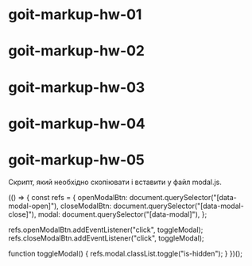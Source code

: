 # goit-markup-hw-01

<!-- Створи репозиторій goit-markup-hw-01. -->

<!-- Виконай HTML-розмітку макета сторінки домашнього завдання #1, без CSS оформлення. -->

<!-- Налаштуй GitHub Pages і додай посилання на живу сторінку в шапку GitHub-репозиторія. -->

<!-- Критерії приймання роботи наставником -->

<!-- Проект -->

<!-- «A1» Головний HTML-файл називається index.html. -->

<!-- «A2» У корені проекту є папка images з зображеннями. -->

<!-- «A3» У назвах файлів відсутні великі літери, пробіли і трансліт, тільки літери і слова англійської мови. -->

<!-- «A4» Вихідний код відформатований за допомогою Prettier. -->

<!-- «A5» Всі зображення та текстовий контент взяті з макета. -->

<!-- «A6» Всі растрові зображення оптимізовані, використовуючи squoosh. -->

<!-- «A7» Код написаний з дотриманням настанови. -->

<!-- Розмітка -->

<!-- «B1» Розмітка сторінки Студія набрана у файлі index.html. -->

<!-- «B2» Виконана HTML-розмітка всіх елементів макета. -->

<!-- «B3» Теги використані відповідно до їх семантичного змісту. -->

<!-- «B4» HTML проходить перевірку валідатором без помилок. -->

<!-- «B5» У розмітці є теги для виділення основної структури сторінки: <header>, <main> і <footer>. -->

<!-- «B6» Логотип в хедері і футері - це посилання з текстом, не зображення. -->

<!-- «B7» Тег <nav> використаний один раз на сторінці - в хедері. -->

<!-- «B8» Контакти в хедері (пошта і телефон) знаходяться за межами тегу <nav>. -->

<!-- «B9» Тег <h1> використаний один раз на сторінці. -->

<!-- «B10» Елемент з текстом "Замовити послугу" - це кнопка з type="button". -->

<!-- «B11» Заголовки секцій розмічені тегом <h2>. -->

<!-- «B12» У тегів <img> вказані атрибути розмірів, як мінімум width. -->

<!-- «B13» У тегів <img> є атрибут alt, який заповнений коротким описом про те, що зображено на малюнку. -->

<!-- «B14» Зображення експортовані з макета у форматі jpg. -->

<!-- «B15» Групи однотипних елементів зібрані у списки <ul>. -->

<!-- «B16» Тег <address> використаний тільки у футері. -->

# goit-markup-hw-02

<!-- Створи репозиторій goit-markup-hw-02. -->

<!-- Склонуй створений репозиторій і скопіюй в нього файли попередньої роботи. -->

<!-- Виконай розмітку і оформлення макета сторінки домашнього завдання #2. -->

<!-- Для оптимізації зображень використовуй сервіс squoosh. -->

<!-- Налаштуй GitHub Pages і додай посилання на живу сторінку в шапку GitHub-репозиторія. -->

<!-- Критерії приймання роботи наставником -->

<!-- Проект -->

<!-- «A1» У корені проекту є папка images з зображеннями. -->

<!-- «A2» У корені проекту є папка css з файлами стилів. -->

<!-- «A3» Всі стилі написані в одному файлі styles.css, який знаходиться в папці css. -->

<!-- «A4» У назвах файлів відсутні великі літери, пробіли і трансліт, тільки літери і слова англійської мови. -->

<!-- «A5» Вихідний код відформатований за допомогою Prettier. -->

<!-- «A6» Всі зображення та текстовий контент взяті з макета. -->

<!-- «A7» Всі растрові зображення оптимізовані, використовуючи squoosh. -->

<!-- «A8» Код написаний з дотриманням настанови. -->

<!-- Розмітка -->

<!-- «B1» Розмітка сторінки Портфоліо набрана у файлі portfolio.html. -->

<!-- «B2» Виконана HTML-розмітка всіх елементів макета. -->

<!-- «B3» Теги використані відповідно до їх семантичного змісту. -->

<!-- «B4» HTML проходить перевірку валідатором без помилок. -->

<!-- «B5» Імена класів описові та зрозумілі іншому розробнику. -->

<!-- «B6» Імена класів не містять великих літер, пробілів, трансліту і назв тегів, тільки літери і слова англійської мови. Якщо ім'я класу складається з декількох слів, вони розділяються дефісом. -->

<!-- «B7» Атрибут href навігаційних посилань Студія і Портфоліо містить відносний шлях до HTML-файлів цих сторінок. Під час натискання на посилання відбувається перехід на відповідну сторінку у поточній вкладці браузера. -->

<!-- «B8» У тегів <img> вказані атрибути розмірів, як мінімум width. -->

<!-- «B9» Зображення експортовані з макета у форматі jpg. -->

<!-- «B10» Групи однотипних елементів зібрані у списки <ul>. -->

<!-- «B11» Фільтр на сторінці Портфоліо виконаний списком кнопок, кожній з яких заданий атрибут type="button". -->

<!-- «B12» Розмітка хедера і футера однакова на всіх сторінках. -->

<!-- «B13» Всі необхідні шрифти за макетом та їх варіації (вага і накреслення) підключені з сервісу Google Fonts одним посиланням. Необхідна вагу для Raleway – 700, а для Roboto – 400, 500, 700 і 900. -->

<!-- «B14» Всередині розмітки кнопок відсутні додаткові елементи, наприклад спани або посилання. -->

<!-- Оформлення -->

<!-- «C1» Відсутні глобальні стилі елементів, крім <body>. -->

<!-- «C2» Для оформлення використовуються селектори класу. -->

<!-- «C3» В стилях відсутній !important. -->

<!-- «C4» Інтерактивні елементи (кнопки і посилання), при наведенні мишкою або фокусі з клавіатури, мають активний стан, вказаний в макеті (зміна кольору). -->

<!-- «С5» Текст контактів в хедері і футері змінює колір при ховері і фокусі. -->

<!-- «C6» Для зберігання палітри кольорів макета (текст, фон, виділення) використовуються CSS-змінні. -->

<!-- «С7» Для елемента <body> задана властивість font-family з домінантним шрифтом на макеті Roboto. -->

<!-- «С8» Вказані альтернативні варіанти шрифту і тип сімейства (без зарубок) в кінці переліку font-family в елемента <body>. -->

<!-- «С9» Сімейство шрифтів Roboto явно задане тільки для елемента <body>, інші елементи наслідують його. -->

<!-- «С10» Для елемента <body> задана властивість color з кольором тексту, домінантним на макеті. Решта тексту наслідує або перекриває це значення. -->

<!-- «С11» Розмір шрифту (властивість font-size) всіх текстових елементів точно відповідає значенням з макета. -->

<!-- «С12» Висота рядка (властивість line-height) всіх текстових елементів точно відповідає значенням з макета і задана як множник, а не в px. -->

<!-- «С13» Колір (властивість color) всіх текстових елементів точно відповідає значенням з макета. -->

<!-- «С14» Вага шрифту (властивість font-weight) всіх текстових елементів точно відповідає значенням з макета. -->

<!-- «С15» Вага шрифту (властивість font-weight) явно вказана тільки, якщо значення в макеті відрізняється від стандартного для цього елемента в браузері. -->

<!-- «С16» Кнопкам задана властивість cursor зі значенням pointer. -->

<!-- «С17» У стилях не повторюються значення властивостей, які задані браузером за замовчуванням. Наприклад, посиланням не потрібно вказувати cursor: pointer, а абзацам font-style: normal або font-weight: 400. -->

# goit-markup-hw-03

<!-- Створи репозиторій goit-markup-hw-03. -->

<!-- Склонуй створений репозиторій і скопіюй в нього файли попередньої роботи. -->

<!-- Додай стилі для геометрії (ширини, відступи, поля і рамки) і позиціонування контенту за допомогою "Flexbox" для сторінок макета домашнього завдання #3. -->

<!-- Налаштуй GitHub Pages і додай посилання на живу сторінку в шапку GitHub-репозиторія. -->

<!-- Критерії приймання роботи наставником -->

<!-- Проект -->

<!-- «A1» У корені проекту є папка images з зображеннями. -->

<!-- «A2» У корені проекту є папка css з файлами стилів. -->

<!-- «A3» Всі стилі написані в одному файлі styles.css, який знаходиться в папці css. -->

<!-- «A4» У назвах файлів відсутні великі літери, пробіли і трансліт, тільки літери і слова англійської мови. -->

<!-- «A5» Вихідний код відформатований за допомогою Prettier. -->

<!-- «A6» Всі зображення та текстовий контент взяті з макета. -->

<!-- «A7» На всіх HTML-сторінках підключений нормалізатор стилів modern-normalize. -->

<!-- «A7» Код написаний з дотриманням настанови. -->

<!-- Оформлення -->

<!-- «B1» Допускається глобальне скидання стилів за селектором тегу для елементів <h1>...<h6>, <p> і <ul>. -->

<!-- «B2» В елементів відсутні зовнішні відступи (властивість margin), що «пробивають» батьківський елемент. -->

<!-- «B3» В однорядкових колекціях елементів очищений крайній лівий або правий margin елементів (якщо він є). -->

<!-- «B4» Для відступів між двома сусідніми елементами використовується властивість margin. -->

<!-- «B5» Для проміжку між межею батька і його дитиною використовується властивість padding. -->

<!-- «B6» Розміри зовнішніх відступів (властивість margin) і внутрішніх полів (властивість padding) елементів задані точно за макетом. -->

<!-- «B7» Створений загальний допоміжний клас .container для центрування і обмеження контенту по ширині. -->

<!-- «B8» Ширина «контейнера» відповідає макету і дорівнює 1200px. -->

<!-- «B9» «Контейнер» обгортає контент хедера, футера і секцій. Тобто знаходиться всередині них. -->

<!-- «B10» Для розташування елементів використовується Flexbox, але тільки там, де це необхідно. Наприклад у шапці, навігації, списках в секціях тощо, тобто там, де розташувати елементи горизонтально по-іншому неможливо. -->

<!-- «B11» Фінальні розміри блоків в браузері відповідають макету. -->

<!-- «B12» В елементів відсутня фіксована висота, вона визначається їх контентом. -->

<!-- «B13» У хедера є нижня рамка, необхідно сильно наблизити макет, щоб побачити її. -->

<!-- «B14» Секції розташовані одна під одною як стопка книг, без зовнішніх відступів. -->

<!-- «B15» Для всіх секцій використовується один клас .section, задані верхні і нижні падінги по 94px, що відсувають контент всередину секції. -->

<!-- «B16» Для побудови сіток використовується техніка, що описана у конспекті і відео-майстерні. -->

<!-- «B17» У картках на сторінці Портфоліо є рамка (властивість border), але тільки у нижній частині картки. -->

# goit-markup-hw-04

<!-- Створи репозиторій goit-markup-hw-04. -->

<!-- Склонуй створений репозиторій і скопіюй в нього файли попередньої роботи. -->

<!-- Додай розмітку і оформлення іконок і декоративних ефектів для сторінок з макета домашнього завдання #4. -->

<!-- Для генерації SVG-спрайту використовуй сервіс Icomoon. -->

<!-- Для оптимізації створеного SVG-спрайту використовуй сервіс svgomg. -->

<!-- Налаштуй GitHub Pages і додай посилання на живу сторінку в шапку GitHub-репозиторія. -->

<!-- Критерії приймання роботи наставником -->

<!-- Проект -->

<!-- «А1» У корені проекту є папка images з зображеннями. -->

<!-- «А2» Усі векторні зображення (іконки) зібрані в SVG-спрайт icons.svg, який лежить у папці images. -->

<!-- «АЗ» Усі векторні зображення оптимізовані. -->

<!-- «А4» У корені проекту є папка css з файлами стилів. -->

<!-- «А5» Всі стилі написані в одному файлі styles.css, який знаходиться в папці css. -->

<!-- «А6» У назвах файлів відсутні великі літери, пробіли і трансліт, тільки літери і слова англійської мови. -->

<!-- «А7» Вихідний код відформатований за допомогою Prettier. -->

<!-- «А8» Всі зображення та текстовий контент взяті з макета. -->

<!-- «А9» На всіх HTML-сторінках підключений нормалізатор стилів modern-normalize. -->

<!-- «A10» Код написаний з дотриманням настанови. -->

<!-- Розмітка -->

<!-- «В1» Для всіх іконок використовується векторна графіка у форматі svg. -->

<!-- «В2» SVG-іконки експортовані правильно. При експорті обрана «група», а не сам вектор. -->

<!-- «ВЗ» Всі іконки з SVG-спрайту додані в HTML за допомогою тегів <svg> і <use>. -->

<!-- «В4» Розміри іконок взяті з макета і задані елементу <svg> в HTML-файлі. -->

<!-- «В5» У блоці Контактів у шапці додані іконки конверта і телефону. -->

<!-- «В6» В секції Переваг додані іконки. -->

<!-- «В7» В секції Команди додані іконки соцмереж. -->

<!-- «В8» В секції Клієнтів додані іконки компаній. -->

<!-- «В9» У футері додані іконки соцмереж. -->

<!-- Оформлення -->

<!-- «СІ» Велике зображення з ефектом затемнення (під хедером) виконано як фон. Для затемнення використовується багатошаровий фон з градієнтом. -->

<!-- «С2» Фонове зображення в блоці під хедером не розтягується ширше свого оригінального розміру 1600рх. -->

<!-- «СЗ» У картках секції Наша команда є постійний ефект тіні. -->

<!-- «С4» У картках сторінки Портфоліо є ефект тіні при ховері в будь-якому місці картки. -->

<!-- «С5» У фільтрі (список кнопок) сторінки Портфоліо є ефект тіні при ховері або фокусі на кнопки. -->

<!-- «С6» При ховері або фокусі іконки повинні переходити в активний стан - змінювати колір, якщо це зазначено в макеті. -->

# goit-markup-hw-05

<!-- Створи репозиторій goit-markup-hw-05. -->

<!-- Склонуй створений репозиторій і скопіюй в нього файли попередньої роботи. -->

<!-- Додай анімацію декоративних ефектів для сторінок макета домашнього завдання #5. -->

<!-- Налаштуй GitHub Pages і додай посилання на живу сторінку в шапку GitHub-репозиторія. -->

<!-- Критерії приймання роботи наставником -->

<!-- Проект -->

<!-- «A1» Всі стилі написані в одному файлі styles.css, який знаходиться в папці css. -->

<!-- «A2» Вихідний код відформатований за допомогою Prettier. -->

<!-- «A3» Всі зображення та текстовий контент взяті з макета. -->

<!-- «A4» На всіх HTML-сторінках підключений нормалізатор стилів modern-normalize. -->

<!-- «A5» Код написаний з дотриманням настанови. -->

<!-- «A6» Скрипт модального вікна підключений в HTML окремим файлом modal.js. -->

<!-- Розмітка -->

<!-- «B1» Виконана HTML-розмітка всіх елементів макету. -->

<!-- «B2» Теги використані відповідно до їх семантичного змісту. -->

<!-- Оформлення -->

<!-- «C1» Для всіх ефектів ховер і фокуса (колір, фон, тінь) зроблені переходи. Час - 250ms, функція розподілу часу - cubic-bezier(0.4, 0, 0.2, 1). -->

<!-- «C2» У переходах та анімаціях явно зазначені анімовані властивості. Ніде немає значення all. -->

<!-- «C3» В секції Чим ми займаємось текст з фоном спозиційований поверх зображення. -->

<!-- «C4» В головній навігації, за допомогою псевдоелемента ::after, зроблено підкреслення посилання поточної сторінки (на якій зараз знаходиться користувач). -->

<!-- «C5» Синій оверлей з текстом на картках сторінки Портфоліо з'являється при ховері в будь-якому місці картки. -->

<!-- «C6» Синій оверлей в картках сторінки Портфоліо виїжджає знизу, як показано на відео. -->

<!-- «C7» У псевдоелементів відсутній текстовий контент у властивості content. Вони використані виключно для декоративного оформлення. -->

<!-- Модальне вікно -->

<!-- «D1» Виконана розмітка і оформлення «бекдропа» (темного напівпрозорого фону) модального вікна. -->

<!-- «D2» «Бекдроп» заповнює 100% висоти і ширини в'юпорту браузера і фіксований в ньому. -->

<!-- «D3» Виконана розмітка і оформлення модального вікна. -->

<!-- «D4» Модальне вікно вертикально і горизонтально спозиційоване посередині бекдропа. -->

<!-- «D5» Виконана розмітка і оформлення кнопки закриття модального вікна у верхньому правому куті. -->

<!-- «D6» Спочатку модальне вікно і бекдроп приховані за допомогою класу is-hidden на бекдропі, в селекторі якого використовуються властивості visibility, opacity і pointer-events. -->

<!-- «D7» Якщо прибрати з бекдропа клас is-hidden - з'являється бекдроп і модальне вікно. -->

<!-- «D8» Поява і приховування модального вікна анімовано за допомогою переходу з довільним ефектом, наприклад scale або translate, і opacity. -->

<!-- Відкриття/закриття модального вікна Модальне вікно з формою заявки відкривається по натисканню на кнопку "Замовити послугу". Для того щоб скрипт спрацював, необхідно додати до розмітки спеціальні атрибути, за якими скрипт шукає елементи: -->

<!-- data-modal-open - на кнопку відкриття модального вікна. -->

<!-- data-modal-close - на кнопку закриття модального вікна. -->

<!-- data-modal - на бекдроп модального вікна. -->

<!-- Після чого, перед закриваючим тегом body додати тег script з посиланням на файл скрипту для модально вікна. Можна подивитися відео-інструкцію. -->

<body>
  <!-- Вся твоя розмітка, включно з розміткою модалки -->

  <!-- Ставимо перед закриваючим тегом body -->
  <script src="./js/modal.js"></script>
</body>

Скрипт, який необхідно скопіювати і вставити у файл modal.js.

(() => { const refs = { openModalBtn: document.querySelector("[data-modal-open]"), closeModalBtn:
document.querySelector("[data-modal-close]"), modal: document.querySelector("[data-modal]"), };

refs.openModalBtn.addEventListener("click", toggleModal);
refs.closeModalBtn.addEventListener("click", toggleModal);

function toggleModal() { refs.modal.classList.toggle("is-hidden"); } })();
